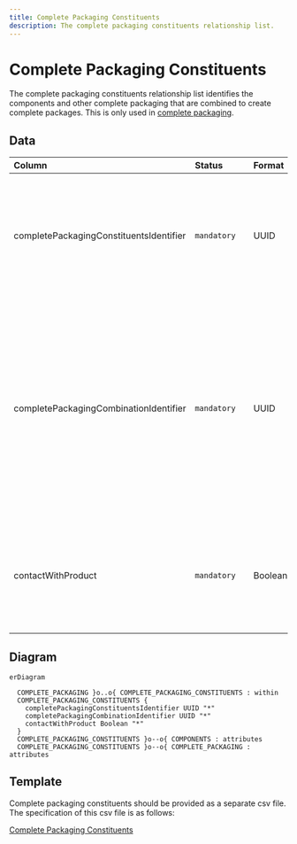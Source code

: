 ```yaml
---
title: Complete Packaging Constituents
description: The complete packaging constituents relationship list.
---
```


# Complete Packaging Constituents

The complete packaging constituents relationship list identifies the components and other complete packaging that are combined to create complete packages. This is only used in [complete packaging](../3_Data_Specification/3_4_Complete_Packaging.md).

## Data
|Column|<div style="width:90px">Status</div>|Format|Notes|
|:-|:-|:-|:-|
|completePackagingConstituentsIdentifier|`mandatory`|UUID|A globally unique identifier. See [identifiers](../4_Identifiers/4_1_Identifiers.md) section for information on how to construct this identifier|
|completePackagingCombinationIdentifier|`mandatory`|UUID|The unique identifier of the components and/or complete packaging that this complete packaging is made of. There must be an equivalent record in the `Components` OR `Complete Packaging` data.|
|contactWithProduct|`mandatory`|Boolean|Does this constituent come into contact with the product? Answer as: `TRUE` for yes and `FALSE` for no.|

## Diagram

``` mermaid
erDiagram

  COMPLETE_PACKAGING }o..o{ COMPLETE_PACKAGING_CONSTITUENTS : within
  COMPLETE_PACKAGING_CONSTITUENTS {
    completePackagingConstituentsIdentifier UUID "*"
    completePackagingCombinationIdentifier UUID "*"
    contactWithProduct Boolean "*"
  }
  COMPLETE_PACKAGING_CONSTITUENTS }o--o{ COMPONENTS : attributes
  COMPLETE_PACKAGING_CONSTITUENTS }o--o{ COMPLETE_PACKAGING : attributes
```

## Template

Complete packaging constituents should be provided as a separate csv file. The specification of this csv file is as follows:

[Complete Packaging Constituents](https://www.open3p.org/wp-content/uploads/2023/09/completePackagingConstituent20230922.csv)